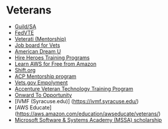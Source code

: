 # Veterans

* [Guild/SA](https://guildsa.org/veterans/)
* [FedVTE](https://fedvte.usalearning.gov/)
* [Veterati (Mentorship)](https://www.veterati.com/)
* [Job board for Vets](http://casy.msccn.org/)
* [American Dream U](http://americandreamu.org/about/)
* [Hire Heroes Training Programs](https://www.hireheroesusa.org/training-programs/)
* [Learn AWS for Free from Amazon](https://aws.amazon.com/education/awseducate/veterans/)
* [Shift.org](http://www.shift.org/pages/veterans)
* [ACP Mentorship program](http://www.acp-usa.org/mentoring-program/program-overview)
* [Vets.gov Empolyment](https://www.vets.gov/employment/)
* [Accenture Veteran Technology Training Program](https://www.accenture.com/us-en/careers/accenture-veteran-technology-training-program)
* [Onward To Opportunity](http://onward2opportunity.org/)
* [IVMF (Syracuse.edu)] (https://ivmf.syracuse.edu/)
* [AWS Educate] (https://aws.amazon.com/education/awseducate/veterans/)
* [Microsoft Software & Systems Academy (MSSA) scholarship](http://military.microsoft.com/training/mssa/)
